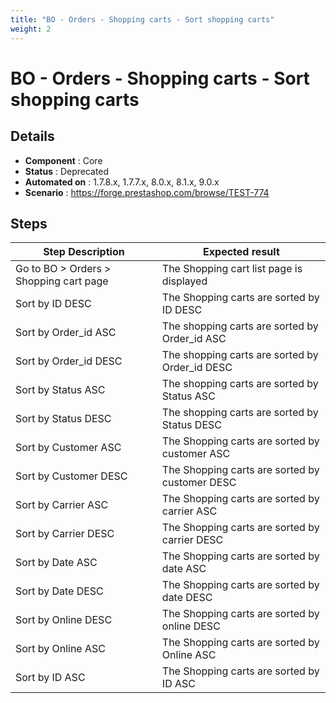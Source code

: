 ```yaml
---
title: "BO - Orders - Shopping carts - Sort shopping carts"
weight: 2
---
```


# BO - Orders - Shopping carts - Sort shopping carts
## Details
* **Component** : Core
* **Status** : Deprecated
* **Automated on** : 1.7.8.x, 1.7.7.x, 8.0.x, 8.1.x, 9.0.x
* **Scenario** : https://forge.prestashop.com/browse/TEST-774

## Steps
| Step Description | Expected result |
| ----- | ----- |
| Go to BO > Orders > Shopping cart page | The Shopping cart list page is displayed |
| Sort by ID DESC | The Shopping carts are sorted by ID DESC |
| Sort by Order_id ASC | The shopping carts are sorted by Order_id ASC |
| Sort by Order_id DESC | The shopping carts are sorted by Order_id DESC |
| Sort by Status ASC | The shopping carts are sorted by Status ASC |
| Sort by Status DESC | The shopping carts are sorted by Status DESC |
| Sort by Customer ASC | The Shopping carts are sorted by customer ASC |
| Sort by Customer DESC | The Shopping carts are sorted by customer DESC |
| Sort by Carrier ASC | The Shopping carts are sorted by carrier ASC |
| Sort by Carrier DESC | The Shopping carts are sorted by carrier DESC |
| Sort by Date ASC | The Shopping carts are sorted by date ASC |
| Sort by Date DESC | The Shopping carts are sorted by date DESC |
| Sort by Online DESC | The Shopping carts are sorted by online DESC |
| Sort by Online ASC | The Shopping carts are sorted by Online ASC |
| Sort by ID ASC | The Shopping carts are sorted by ID ASC |
